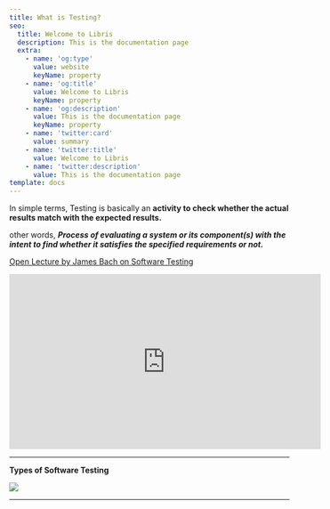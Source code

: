 ```yaml
---
title: What is Testing?
seo:
  title: Welcome to Libris
  description: This is the documentation page
  extra:
    - name: 'og:type'
      value: website
      keyName: property
    - name: 'og:title'
      value: Welcome to Libris
      keyName: property
    - name: 'og:description'
      value: This is the documentation page
      keyName: property
    - name: 'twitter:card'
      value: summary
    - name: 'twitter:title'
      value: Welcome to Libris
    - name: 'twitter:description'
      value: This is the documentation page
template: docs
---
```

In simple terms, Testing is basically an **activity to check whether the actual results match with the expected results.**

other words, ***Process of evaluating a system or its component(s) with the intent to find whether it satisfies the specified requirements or not.***


[Open Lecture by James Bach on Software Testing](https://www.youtube.com/watch?v=ILkT_HV9DVU)

<iframe width="560" height="315" src="https://www.youtube.com/embed/ILkT_HV9DVU" frameborder="0" allow="accelerometer; autoplay; clipboard-write; encrypted-media; gyroscope; picture-in-picture" allowfullscreen></iframe>

***

**Types of Software Testing**

![](https://hackr.io/blog/types-of-software-testing/thumbnail/large)

***
